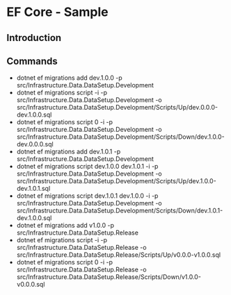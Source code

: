# EF Core - Sample

## Introduction

## Commands

- dotnet ef migrations add dev.1.0.0 -p src/Infrastructure.Data.DataSetup.Development
- dotnet ef migrations script -i -p src/Infrastructure.Data.DataSetup.Development -o src/Infrastructure.Data.DataSetup.Development/Scripts/Up/dev.0.0.0-dev.1.0.0.sql
- dotnet ef migrations script 0 -i -p src/Infrastructure.Data.DataSetup.Development -o src/Infrastructure.Data.DataSetup.Development/Scripts/Down/dev.1.0.0-dev.0.0.0.sql
- dotnet ef migrations add dev.1.0.1 -p src/Infrastructure.Data.DataSetup.Development
- dotnet ef migrations script dev.1.0.0 dev.1.0.1 -i -p src/Infrastructure.Data.DataSetup.Development -o src/Infrastructure.Data.DataSetup.Development/Scripts/Up/dev.1.0.0-dev.1.0.1.sql
- dotnet ef migrations script dev.1.0.1 dev.1.0.0 -i -p src/Infrastructure.Data.DataSetup.Development -o src/Infrastructure.Data.DataSetup.Development/Scripts/Down/dev.1.0.1-dev.1.0.0.sql
- dotnet ef migrations add v1.0.0 -p src/Infrastructure.Data.DataSetup.Release
- dotnet ef migrations script -i -p src/Infrastructure.Data.DataSetup.Release -o src/Infrastructure.Data.DataSetup.Release/Scripts/Up/v0.0.0-v1.0.0.sql
- dotnet ef migrations script 0 -i -p src/Infrastructure.Data.DataSetup.Release -o src/Infrastructure.Data.DataSetup.Release/Scripts/Down/v1.0.0-v0.0.0.sql